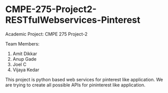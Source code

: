 CMPE-275-Project2-RESTfulWebservices-Pinterest
==============================================

Academic Project: CMPE 275 Project-2

Team Members:
1. Amit Dikkar
2. Anup Gade
3. Joel C
4. Vijaya Kedar

This project is python based web services for pinterest like application.
We are trying to create all possible APIs for pininterest like application.


